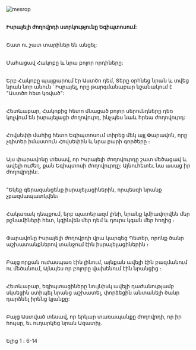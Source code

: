 ![mesrop](https://volamar.ru/audio_video/foto/01/detbible/B80.BMP)

\
**Իսրայելի ժողովրդի ստրկությունը Եգիպտոսում:**

\
Շատ ու շատ տարիներ են անցել:

\
Մահացավ Հակոբը և նրա բոլոր որդիները:

\
Երբ Հակոբը պայքարում էր Աստծո դեմ, Տերը օրհնեց նրան և տվեց նրան նոր անուն ՝ Իսրայել, որը թարգմանաբար նշանակում է "Աստծո հետ կռված":

\
Հետևաբար, Հակոբից հետո մնացած բոլոր սերունդները դեռ կոչվում են իսրայելացի ժողովուրդ, ինչպես նաև հրեա ժողովուրդ:

\
Հովսեփի մահից հետո Եգիպտոսում տիրեց մեկ այլ Փարավոն, որը չգիտեր իմաստուն Հովսեփին և նրա բարի գործերը ։

\
Այս փարավոնը տեսավ, որ Իսրայելի ժողովուրդը շատ մեծացավ և ավելի ուժեղ, քան Եգիպտոսի ժողովուրդը: Այնուհետեւ նա ասաց իր ժողովրդին:.

\
"Եկեք գերազանցենք իսրայելացիներին, որպեսզի նրանք չբազմապատկվեն։

\
Հակառակ դեպքում, երբ պատերազմ լինի, նրանք կմիավորվեն մեր թշնամիների հետ, կզինվեն մեր դեմ և դուրս կգան մեր հողից ։

\
Փարավոնը Իսրայելի ժողովրդի վրա կարգեց Պետեր, որոնք ծանր աշխատանքներով տանջում էին իսրայելացիներին ։

\
Բայց որքան ուժասպառ էին լինում, այնքան ավելի էին բազմանում ու մեծանում, Այնպես որ բոլորը վախենում էին նրանցից ։

\
Հետևաբար, եգիպտացիները նույնիսկ ավելի դաժանությամբ սկսեցին ստիպել նրանց աշխատել, փորձեցին անտանելի ծանր դարձնել իրենց կյանքը:

\
Բայց Աստված տեսավ, որ երկար տառապանքը ժողովրդի, որ իր հույսը, եւ ուղարկեց նրան Ազատիչ.

\
Ելից 1 ։ 6-14
